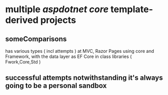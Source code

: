 # multiple *aspdotnet core* template-derived projects
## someComparisons 
has various types ( incl attempts ) at MVC, Razor Pages using core and Framework, with the data layer as EF Core in class libraries ( Fwork,Core,Std )

## successful attempts notwithstanding it's always going to be a personal sandbox

 
